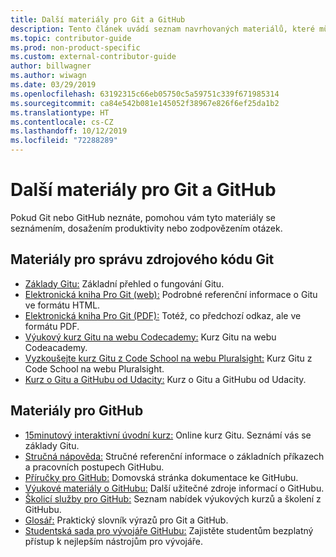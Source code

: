 ```yaml
---
title: Další materiály pro Git a GitHub
description: Tento článek uvádí seznam navrhovaných materiálů, které můžete využít, abyste se naučili správně přispívat na web docs.microsoft.com.
ms.topic: contributor-guide
ms.prod: non-product-specific
ms.custom: external-contributor-guide
author: billwagner
ms.author: wiwagn
ms.date: 03/29/2019
ms.openlocfilehash: 63192315c66eb05750c5a59751c339f671985314
ms.sourcegitcommit: ca84e542b081e145052f38967e826f6ef25da1b2
ms.translationtype: HT
ms.contentlocale: cs-CZ
ms.lasthandoff: 10/12/2019
ms.locfileid: "72288289"
---
```

# <a name="additional-git-and-github-resources"></a>Další materiály pro Git a GitHub

Pokud Git nebo GitHub neznáte, pomohou vám tyto materiály se seznámením, dosažením produktivity nebo zodpovězením otázek.

## <a name="git-source-control-resources"></a>Materiály pro správu zdrojového kódu Git

- [Základy Gitu:](https://go.microsoft.com/fwlink/?linkid=853939) Základní přehled o fungování Gitu.
- [Elektronická kniha Pro Git (web):](https://go.microsoft.com/fwlink/?linkid=853940) Podrobné referenční informace o Gitu ve formátu HTML.
- [Elektronická kniha Pro Git (PDF):](https://progit2.s3.amazonaws.com/en/2016-03-22-f3531/progit-en.1084.pdf) Totéž, co předchozí odkaz, ale ve formátu PDF.
- [Výukový kurz Gitu na webu Codecademy:](https://www.codecademy.com/learn/learn-git) Kurz Gitu na webu Codeacademy.
- [Vyzkoušejte kurz Gitu z Code School na webu Pluralsight:](https://www.pluralsight.com/courses/code-school-git-real) Kurz Gitu z Code School na webu Pluralsight.
- [Kurz o Gitu a GitHubu od Udacity:](https://www.udacity.com/course/how-to-use-git-and-github--ud775) Kurz o Gitu a GitHubu od Udacity.

## <a name="github-resources"></a>Materiály pro GitHub

- [15minutový interaktivní úvodní kurz:](https://try.github.io/) Online kurz Gitu. Seznámí vás se základy Gitu.
- [Stručná nápověda:](https://go.microsoft.com/fwlink/?linkid=853941) Stručné referenční informace o základních příkazech a pracovních postupech GitHubu.
- [Příručky pro GitHub:](https://guides.github.com/) Domovská stránka dokumentace ke GitHubu.
- [Výukové materiály o GitHubu:](https://help.github.com/articles/git-and-github-learning-resources/) Další užitečné zdroje informací o GitHubu.
- [Školicí služby pro GitHub:](https://services.github.com/training/) Seznam nabídek výukových kurzů a školení z GitHubu.
- [Glosář:](https://help.github.com/articles/github-glossary) Praktický slovník výrazů pro Git a GitHub.
- [Studentská sada pro vývojáře GitHubu:](https://education.github.com/pack) Zajistěte studentům bezplatný přístup k nejlepším nástrojům pro vývojáře.
